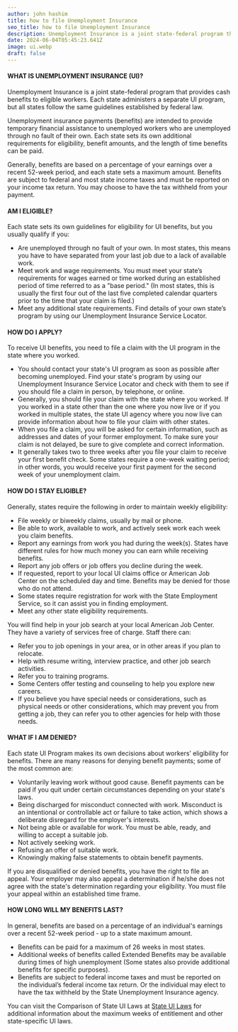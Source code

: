 ```yaml
---
author: john hashim
title: how to file Unemployment Insurance 
seo_title: how to file Unemployment Insurance 
description: Unemployment Insurance is a joint state-federal program that provides cash benefits to eligible workers. Each state administers a separate UI program, but all states follow the same guidelines established by federal law.
date: 2024-06-04T05:45:23.641Z
image: ui.webp
draft: false
---
```


#### WHAT IS UNEMPLOYMENT INSURANCE (UI)?

Unemployment Insurance is a joint state-federal program that provides cash benefits to eligible workers. Each state administers a separate UI program, but all states follow the same guidelines established by federal law.

Unemployment insurance payments (benefits) are intended to provide temporary financial assistance to unemployed workers who are unemployed through no fault of their own. Each state sets its own additional requirements for eligibility, benefit amounts, and the length of time benefits can be paid.

Generally, benefits are based on a percentage of your earnings over a recent 52-week period, and each state sets a maximum amount. Benefits are subject to federal and most state income taxes and must be reported on your income tax return. You may choose to have the tax withheld from your payment.

#### AM I ELIGIBLE?

Each state sets its own guidelines for eligibility for UI benefits, but you usually qualify if you:

- Are unemployed through no fault of your own. In most states, this means you have to have separated from your last job due to a lack of available work.
- Meet work and wage requirements. You must meet your state’s requirements for wages earned or time worked during an established period of time referred to as a "base period." (In most states, this is usually the first four out of the last five completed calendar quarters prior to the time that your claim is filed.)
- Meet any additional state requirements. Find details of your own state’s program by using our Unemployment Insurance Service Locator.

#### HOW DO I APPLY?

To receive UI benefits, you need to file a claim with the UI program in the state where you worked.

- You should contact your state's UI program as soon as possible after becoming unemployed. Find your state's program by using our Unemployment Insurance Service Locator and check with them to see if you should file a claim in person, by telephone, or online.
- Generally, you should file your claim with the state where you worked. If you worked in a state other than the one where you now live or if you worked in multiple states, the state UI agency where you now live can provide information about how to file your claim with other states.
- When you file a claim, you will be asked for certain information, such as addresses and dates of your former employment. To make sure your claim is not delayed, be sure to give complete and correct information.
- It generally takes two to three weeks after you file your claim to receive your first benefit check. Some states require a one-week waiting period; in other words, you would receive your first payment for the second week of your unemployment claim.

#### HOW DO I STAY ELIGIBLE?

Generally, states require the following in order to maintain weekly eligibility:

- File weekly or biweekly claims, usually by mail or phone.
- Be able to work, available to work, and actively seek work each week you claim benefits.
- Report any earnings from work you had during the week(s). States have different rules for how much money you can earn while receiving benefits.
- Report any job offers or job offers you decline during the week.
- If requested, report to your local UI claims office or American Job Center on the scheduled day and time. Benefits may be denied for those who do not attend.
- Some states require registration for work with the State Employment Service, so it can assist you in finding employment.
- Meet any other state eligibility requirements.

You will find help in your job search at your local American Job Center. They have a variety of services free of charge. Staff there can:

- Refer you to job openings in your area, or in other areas if you plan to relocate.
- Help with resume writing, interview practice, and other job search activities.
- Refer you to training programs.
- Some Centers offer testing and counseling to help you explore new careers.
- If you believe you have special needs or considerations, such as physical needs or other considerations, which may prevent you from getting a job, they can refer you to other agencies for help with those needs.

#### WHAT IF I AM DENIED?

Each state UI Program makes its own decisions about workers’ eligibility for benefits. There are many reasons for denying benefit payments; some of the most common are:

- Voluntarily leaving work without good cause. Benefit payments can be paid if you quit under certain circumstances depending on your state's laws.
- Being discharged for misconduct connected with work. Misconduct is an intentional or controllable act or failure to take action, which shows a deliberate disregard for the employer's interests.
- Not being able or available for work. You must be able, ready, and willing to accept a suitable job.
- Not actively seeking work.
- Refusing an offer of suitable work.
- Knowingly making false statements to obtain benefit payments.

If you are disqualified or denied benefits, you have the right to file an appeal. Your employer may also appeal a determination if he/she does not agree with the state's determination regarding your eligibility. You must file your appeal within an established time frame.

#### HOW LONG WILL MY BENEFITS LAST?

In general, benefits are based on a percentage of an individual's earnings over a recent 52-week period - up to a state maximum amount.

- Benefits can be paid for a maximum of 26 weeks in most states.
- Additional weeks of benefits called Extended Benefits may be available during times of high unemployment (Some states also provide additional benefits for specific purposes).
- Benefits are subject to federal income taxes and must be reported on the individual’s federal income tax return. Or the individual may elect to have the tax withheld by the State Unemployment Insurance agency.

You can visit the Comparison of State UI Laws at [State UI Laws](https://oui.doleta.gov/unemploy/statelaws.asp#Statelaw) for additional information about the maximum weeks of entitlement and other state-specific UI laws.
